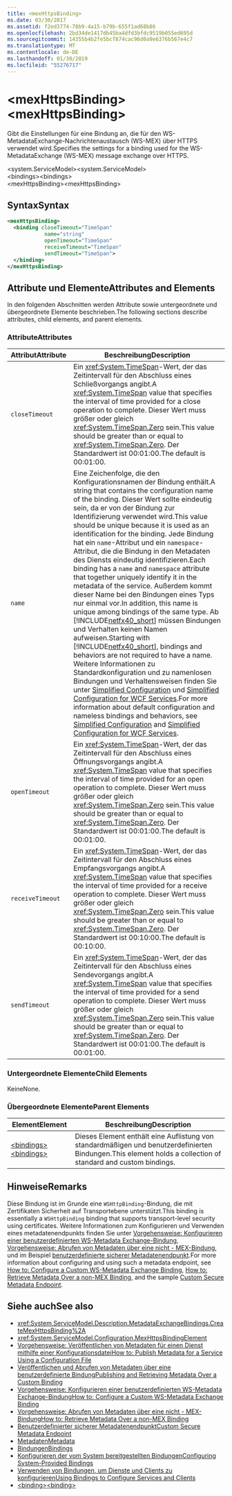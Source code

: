 ```yaml
---
title: <mexHttpsBinding>
ms.date: 03/30/2017
ms.assetid: f2ed3774-78b9-4a15-b79b-655f1ad68b86
ms.openlocfilehash: 2bd34de1417db45ba4dfd3bfdc9519b055ed695d
ms.sourcegitcommit: 14355b4b2fe5bcf874cac96d0a9e6376b567e4c7
ms.translationtype: MT
ms.contentlocale: de-DE
ms.lasthandoff: 01/30/2019
ms.locfileid: "55276717"
---
```

# <a name="mexhttpsbinding"></a><span data-ttu-id="5698f-101">\<mexHttpsBinding></span><span class="sxs-lookup"><span data-stu-id="5698f-101">\<mexHttpsBinding></span></span>
<span data-ttu-id="5698f-102">Gibt die Einstellungen für eine Bindung an, die für den WS-MetadataExchange-Nachrichtenaustausch (WS-MEX) über HTTPS verwendet wird.</span><span class="sxs-lookup"><span data-stu-id="5698f-102">Specifies the settings for a binding used for the WS-MetadataExchange (WS-MEX) message exchange over HTTPS.</span></span>  
  
 <span data-ttu-id="5698f-103">\<system.ServiceModel></span><span class="sxs-lookup"><span data-stu-id="5698f-103">\<system.ServiceModel></span></span>  
<span data-ttu-id="5698f-104">\<bindings></span><span class="sxs-lookup"><span data-stu-id="5698f-104">\<bindings></span></span>  
<span data-ttu-id="5698f-105">\<mexHttpsBinding></span><span class="sxs-lookup"><span data-stu-id="5698f-105">\<mexHttpsBinding></span></span>  
  
## <a name="syntax"></a><span data-ttu-id="5698f-106">Syntax</span><span class="sxs-lookup"><span data-stu-id="5698f-106">Syntax</span></span>  
  
```xml  
<mexHttpsBinding>
  <binding closeTimeout="TimeSpan"
            name="string"
            openTimeout="TimeSpan"
            receiveTimeout="TimeSpan"
            sendTimeout="TimeSpan">
  </binding>
</mexHttpsBinding>
```  
  
## <a name="attributes-and-elements"></a><span data-ttu-id="5698f-107">Attribute und Elemente</span><span class="sxs-lookup"><span data-stu-id="5698f-107">Attributes and Elements</span></span>  
 <span data-ttu-id="5698f-108">In den folgenden Abschnitten werden Attribute sowie untergeordnete und übergeordnete Elemente beschrieben.</span><span class="sxs-lookup"><span data-stu-id="5698f-108">The following sections describe attributes, child elements, and parent elements.</span></span>  
  
### <a name="attributes"></a><span data-ttu-id="5698f-109">Attribute</span><span class="sxs-lookup"><span data-stu-id="5698f-109">Attributes</span></span>  
  
|<span data-ttu-id="5698f-110">Attribut</span><span class="sxs-lookup"><span data-stu-id="5698f-110">Attribute</span></span>|<span data-ttu-id="5698f-111">Beschreibung</span><span class="sxs-lookup"><span data-stu-id="5698f-111">Description</span></span>|  
|---------------|-----------------|  
|`closeTimeout`|<span data-ttu-id="5698f-112">Ein <xref:System.TimeSpan>-Wert, der das Zeitintervall für den Abschluss eines Schließvorgangs angibt.</span><span class="sxs-lookup"><span data-stu-id="5698f-112">A <xref:System.TimeSpan> value that specifies the interval of time provided for a close operation to complete.</span></span> <span data-ttu-id="5698f-113">Dieser Wert muss größer oder gleich <xref:System.TimeSpan.Zero> sein.</span><span class="sxs-lookup"><span data-stu-id="5698f-113">This value should be greater than or equal to <xref:System.TimeSpan.Zero>.</span></span> <span data-ttu-id="5698f-114">Der Standardwert ist 00:01:00.</span><span class="sxs-lookup"><span data-stu-id="5698f-114">The default is 00:01:00.</span></span>|  
|`name`|<span data-ttu-id="5698f-115">Eine Zeichenfolge, die den Konfigurationsnamen der Bindung enthält.</span><span class="sxs-lookup"><span data-stu-id="5698f-115">A string that contains the configuration name of the binding.</span></span> <span data-ttu-id="5698f-116">Dieser Wert sollte eindeutig sein, da er von der Bindung zur Identifizierung verwendet wird.</span><span class="sxs-lookup"><span data-stu-id="5698f-116">This value should be unique because it is used as an identification for the binding.</span></span> <span data-ttu-id="5698f-117">Jede Bindung hat ein `name`-Attribut und ein `namespace`-Attribut, die die Bindung in den Metadaten des Diensts eindeutig identifizieren.</span><span class="sxs-lookup"><span data-stu-id="5698f-117">Each binding has a `name` and `namespace` attribute that together uniquely identify it in the metadata of the service.</span></span> <span data-ttu-id="5698f-118">Außerdem kommt dieser Name bei den Bindungen eines Typs nur einmal vor.</span><span class="sxs-lookup"><span data-stu-id="5698f-118">In addition, this name is unique among bindings of the same type.</span></span> <span data-ttu-id="5698f-119">Ab [!INCLUDE[netfx40_short](../../../../../includes/netfx40-short-md.md)] müssen Bindungen und Verhalten keinen Namen aufweisen.</span><span class="sxs-lookup"><span data-stu-id="5698f-119">Starting with [!INCLUDE[netfx40_short](../../../../../includes/netfx40-short-md.md)], bindings and behaviors are not required to have a name.</span></span> <span data-ttu-id="5698f-120">Weitere Informationen zu Standardkonfiguration und zu namenlosen Bindungen und Verhaltensweisen finden Sie unter [Simplified Configuration](../../../../../docs/framework/wcf/simplified-configuration.md) und [Simplified Configuration for WCF Services](../../../../../docs/framework/wcf/samples/simplified-configuration-for-wcf-services.md).</span><span class="sxs-lookup"><span data-stu-id="5698f-120">For more information about default configuration and nameless bindings and behaviors, see [Simplified Configuration](../../../../../docs/framework/wcf/simplified-configuration.md) and [Simplified Configuration for WCF Services](../../../../../docs/framework/wcf/samples/simplified-configuration-for-wcf-services.md).</span></span>|  
|`openTimeout`|<span data-ttu-id="5698f-121">Ein <xref:System.TimeSpan>-Wert, der das Zeitintervall für den Abschluss eines Öffnungsvorgangs angibt.</span><span class="sxs-lookup"><span data-stu-id="5698f-121">A <xref:System.TimeSpan> value that specifies the interval of time provided for an open operation to complete.</span></span> <span data-ttu-id="5698f-122">Dieser Wert muss größer oder gleich <xref:System.TimeSpan.Zero> sein.</span><span class="sxs-lookup"><span data-stu-id="5698f-122">This value should be greater than or equal to <xref:System.TimeSpan.Zero>.</span></span> <span data-ttu-id="5698f-123">Der Standardwert ist 00:01:00.</span><span class="sxs-lookup"><span data-stu-id="5698f-123">The default is 00:01:00.</span></span>|  
|`receiveTimeout`|<span data-ttu-id="5698f-124">Ein <xref:System.TimeSpan>-Wert, der das Zeitintervall für den Abschluss eines Empfangsvorgangs angibt.</span><span class="sxs-lookup"><span data-stu-id="5698f-124">A <xref:System.TimeSpan> value that specifies the interval of time provided for a receive operation to complete.</span></span> <span data-ttu-id="5698f-125">Dieser Wert muss größer oder gleich <xref:System.TimeSpan.Zero> sein.</span><span class="sxs-lookup"><span data-stu-id="5698f-125">This value should be greater than or equal to <xref:System.TimeSpan.Zero>.</span></span> <span data-ttu-id="5698f-126">Der Standardwert ist 00:10:00.</span><span class="sxs-lookup"><span data-stu-id="5698f-126">The default is 00:10:00.</span></span>|  
|`sendTimeout`|<span data-ttu-id="5698f-127">Ein <xref:System.TimeSpan>-Wert, der das Zeitintervall für den Abschluss eines Sendevorgangs angibt.</span><span class="sxs-lookup"><span data-stu-id="5698f-127">A <xref:System.TimeSpan> value that specifies the interval of time provided for a send operation to complete.</span></span> <span data-ttu-id="5698f-128">Dieser Wert muss größer oder gleich <xref:System.TimeSpan.Zero> sein.</span><span class="sxs-lookup"><span data-stu-id="5698f-128">This value should be greater than or equal to <xref:System.TimeSpan.Zero>.</span></span> <span data-ttu-id="5698f-129">Der Standardwert ist 00:01:00.</span><span class="sxs-lookup"><span data-stu-id="5698f-129">The default is 00:01:00.</span></span>|  
  
### <a name="child-elements"></a><span data-ttu-id="5698f-130">Untergeordnete Elemente</span><span class="sxs-lookup"><span data-stu-id="5698f-130">Child Elements</span></span>  
 <span data-ttu-id="5698f-131">Keine</span><span class="sxs-lookup"><span data-stu-id="5698f-131">None.</span></span>  
  
### <a name="parent-elements"></a><span data-ttu-id="5698f-132">Übergeordnete Elemente</span><span class="sxs-lookup"><span data-stu-id="5698f-132">Parent Elements</span></span>  
  
|<span data-ttu-id="5698f-133">Element</span><span class="sxs-lookup"><span data-stu-id="5698f-133">Element</span></span>|<span data-ttu-id="5698f-134">Beschreibung</span><span class="sxs-lookup"><span data-stu-id="5698f-134">Description</span></span>|  
|-------------|-----------------|  
|[<span data-ttu-id="5698f-135">\<bindings></span><span class="sxs-lookup"><span data-stu-id="5698f-135">\<bindings></span></span>](../../../../../docs/framework/configure-apps/file-schema/wcf/bindings.md)|<span data-ttu-id="5698f-136">Dieses Element enthält eine Auflistung von standardmäßigen und benutzerdefinierten Bindungen.</span><span class="sxs-lookup"><span data-stu-id="5698f-136">This element holds a collection of standard and custom bindings.</span></span>|  
  
## <a name="remarks"></a><span data-ttu-id="5698f-137">Hinweise</span><span class="sxs-lookup"><span data-stu-id="5698f-137">Remarks</span></span>  
 <span data-ttu-id="5698f-138">Diese Bindung ist im Grunde eine `WSHttpBinding`-Bindung, die mit Zertifikaten Sicherheit auf Transportebene unterstützt.</span><span class="sxs-lookup"><span data-stu-id="5698f-138">This binding is essentially a `WSHttpBinding` binding that supports transport-level security using certificates.</span></span> <span data-ttu-id="5698f-139">Weitere Informationen zum Konfigurieren und Verwenden eines metadatenendpunkts finden Sie unter [Vorgehensweise: Konfigurieren einer benutzerdefinierten WS-Metadata Exchange-Bindung](../../../../../docs/framework/wcf/extending/how-to-configure-a-custom-ws-metadata-exchange-binding.md), [Vorgehensweise: Abrufen von Metadaten über eine nicht - MEX-Bindung](../../../../../docs/framework/wcf/extending/how-to-retrieve-metadata-over-a-non-mex-binding.md), und im Beispiel [benutzerdefinierte sicherer Metadatenendpunkt](../../../../../docs/framework/wcf/samples/custom-secure-metadata-endpoint.md).</span><span class="sxs-lookup"><span data-stu-id="5698f-139">For more information about configuring and using such a metadata endpoint, see [How to: Configure a Custom WS-Metadata Exchange Binding](../../../../../docs/framework/wcf/extending/how-to-configure-a-custom-ws-metadata-exchange-binding.md), [How to: Retrieve Metadata Over a non-MEX Binding](../../../../../docs/framework/wcf/extending/how-to-retrieve-metadata-over-a-non-mex-binding.md), and the sample [Custom Secure Metadata Endpoint](../../../../../docs/framework/wcf/samples/custom-secure-metadata-endpoint.md).</span></span>  
  
## <a name="see-also"></a><span data-ttu-id="5698f-140">Siehe auch</span><span class="sxs-lookup"><span data-stu-id="5698f-140">See also</span></span>
- <xref:System.ServiceModel.Description.MetadataExchangeBindings.CreateMexHttpsBinding%2A>
- <xref:System.ServiceModel.Configuration.MexHttpsBindingElement>
- [<span data-ttu-id="5698f-141">Vorgehensweise: Veröffentlichen von Metadaten für einen Dienst mithilfe einer Konfigurationsdatei</span><span class="sxs-lookup"><span data-stu-id="5698f-141">How to: Publish Metadata for a Service Using a Configuration File</span></span>](../../../../../docs/framework/wcf/feature-details/how-to-publish-metadata-for-a-service-using-a-configuration-file.md)
- [<span data-ttu-id="5698f-142">Veröffentlichen und Abrufen von Metadaten über eine benutzerdefinierte Bindung</span><span class="sxs-lookup"><span data-stu-id="5698f-142">Publishing and Retrieving Metadata Over a Custom Binding</span></span>](../../../../../docs/framework/wcf/extending/publishing-and-retrieving-metadata-over-a-custom-binding.md)
- [<span data-ttu-id="5698f-143">Vorgehensweise: Konfigurieren einer benutzerdefinierten WS-Metadata Exchange-Bindung</span><span class="sxs-lookup"><span data-stu-id="5698f-143">How to: Configure a Custom WS-Metadata Exchange Binding</span></span>](../../../../../docs/framework/wcf/extending/how-to-configure-a-custom-ws-metadata-exchange-binding.md)
- [<span data-ttu-id="5698f-144">Vorgehensweise: Abrufen von Metadaten über eine nicht - MEX-Bindung</span><span class="sxs-lookup"><span data-stu-id="5698f-144">How to: Retrieve Metadata Over a non-MEX Binding</span></span>](../../../../../docs/framework/wcf/extending/how-to-retrieve-metadata-over-a-non-mex-binding.md)
- [<span data-ttu-id="5698f-145">Benutzerdefinierter sicherer Metadatenendpunkt</span><span class="sxs-lookup"><span data-stu-id="5698f-145">Custom Secure Metadata Endpoint</span></span>](../../../../../docs/framework/wcf/samples/custom-secure-metadata-endpoint.md)
- [<span data-ttu-id="5698f-146">Metadaten</span><span class="sxs-lookup"><span data-stu-id="5698f-146">Metadata</span></span>](../../../../../docs/framework/wcf/feature-details/metadata.md)
- [<span data-ttu-id="5698f-147">Bindungen</span><span class="sxs-lookup"><span data-stu-id="5698f-147">Bindings</span></span>](../../../../../docs/framework/wcf/bindings.md)
- [<span data-ttu-id="5698f-148">Konfigurieren der vom System bereitgestellten Bindungen</span><span class="sxs-lookup"><span data-stu-id="5698f-148">Configuring System-Provided Bindings</span></span>](../../../../../docs/framework/wcf/feature-details/configuring-system-provided-bindings.md)
- [<span data-ttu-id="5698f-149">Verwenden von Bindungen, um Dienste und Clients zu konfigurieren</span><span class="sxs-lookup"><span data-stu-id="5698f-149">Using Bindings to Configure Services and Clients</span></span>](../../../../../docs/framework/wcf/using-bindings-to-configure-services-and-clients.md)
- [<span data-ttu-id="5698f-150">\<binding></span><span class="sxs-lookup"><span data-stu-id="5698f-150">\<binding></span></span>](../../../../../docs/framework/misc/binding.md)
